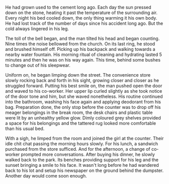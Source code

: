 He had grown used to the cement long ago. Each day the sun pressed down
on the stone, heating it past the temperature of the surrounding air.
Every night his bed cooled down, the only thing warming it his own body.
He had lost track of the number of days since his accident long ago. But
the cold always lingered in his leg.

The toll of the bell began, and the man tilted his head and began
counting. Nine times the noise bellowed from the church. On its last
ring, he stood and brushed himself off. Picking up his backpack and
walking towards a nearby water fountain. His morning ritual of  cleaning
and hydrating lasted 5 minutes and then he was on his way again. This
time, behind some bushes to change out of his sleepwear.

Uniform on, he began limping down the street. The convenience store
slowly rocking back and forth in his sight, growing closer and closer as
he struggled forward. Putting his best smile on, the man pushed open the
door and waved to his co-worker. Her upper lip curled slightly as she
took notice of the door tone and him, but she waved nonetheless. His
routine continued into the bathroom, washing his face again and applying
deodorant from his bag. Preparation done, the only stop before the
counter was to drop off his meager belongings in the break room, the
desk chairs and plastic table were lit by an unhealthy yellow glow.
Dimly coloured grey shelves provided a space for his belongings and the
tattered rug looked more comfortable than his usual bed.

With a sigh, he limped from the room and joined the girl at the counter.
Their idle chit chat passing the morning hours slowly. For his lunch, a
sandwich purchased from the store sufficed. And for the afternoon, a
change of co-worker prompted more conversations. After buying his
dinner, he slowly walked back to the park. Its benches providing support
for his leg and the sunset bringing a smile to his face. It wasn't long
before he had wandered back to his lot and setup his newspaper on the
ground behind the dumpster. Another day would come soon enough.

